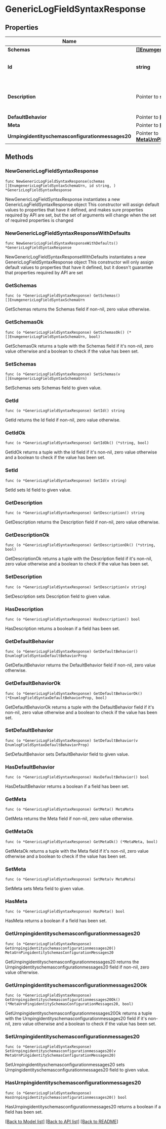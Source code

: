# GenericLogFieldSyntaxResponse

## Properties

Name | Type | Description | Notes
------------ | ------------- | ------------- | -------------
**Schemas** | [**[]EnumgenericLogFieldSyntaxSchemaUrn**](EnumgenericLogFieldSyntaxSchemaUrn.md) |  | 
**Id** | **string** | Name of the Log Field Syntax | 
**Description** | Pointer to **string** | A description for this Log Field Syntax | [optional] 
**DefaultBehavior** | Pointer to [**EnumlogFieldSyntaxDefaultBehaviorProp**](EnumlogFieldSyntaxDefaultBehaviorProp.md) |  | [optional] 
**Meta** | Pointer to [**MetaMeta**](MetaMeta.md) |  | [optional] 
**Urnpingidentityschemasconfigurationmessages20** | Pointer to [**MetaUrnPingidentitySchemasConfigurationMessages20**](MetaUrnPingidentitySchemasConfigurationMessages20.md) |  | [optional] 

## Methods

### NewGenericLogFieldSyntaxResponse

`func NewGenericLogFieldSyntaxResponse(schemas []EnumgenericLogFieldSyntaxSchemaUrn, id string, ) *GenericLogFieldSyntaxResponse`

NewGenericLogFieldSyntaxResponse instantiates a new GenericLogFieldSyntaxResponse object
This constructor will assign default values to properties that have it defined,
and makes sure properties required by API are set, but the set of arguments
will change when the set of required properties is changed

### NewGenericLogFieldSyntaxResponseWithDefaults

`func NewGenericLogFieldSyntaxResponseWithDefaults() *GenericLogFieldSyntaxResponse`

NewGenericLogFieldSyntaxResponseWithDefaults instantiates a new GenericLogFieldSyntaxResponse object
This constructor will only assign default values to properties that have it defined,
but it doesn't guarantee that properties required by API are set

### GetSchemas

`func (o *GenericLogFieldSyntaxResponse) GetSchemas() []EnumgenericLogFieldSyntaxSchemaUrn`

GetSchemas returns the Schemas field if non-nil, zero value otherwise.

### GetSchemasOk

`func (o *GenericLogFieldSyntaxResponse) GetSchemasOk() (*[]EnumgenericLogFieldSyntaxSchemaUrn, bool)`

GetSchemasOk returns a tuple with the Schemas field if it's non-nil, zero value otherwise
and a boolean to check if the value has been set.

### SetSchemas

`func (o *GenericLogFieldSyntaxResponse) SetSchemas(v []EnumgenericLogFieldSyntaxSchemaUrn)`

SetSchemas sets Schemas field to given value.


### GetId

`func (o *GenericLogFieldSyntaxResponse) GetId() string`

GetId returns the Id field if non-nil, zero value otherwise.

### GetIdOk

`func (o *GenericLogFieldSyntaxResponse) GetIdOk() (*string, bool)`

GetIdOk returns a tuple with the Id field if it's non-nil, zero value otherwise
and a boolean to check if the value has been set.

### SetId

`func (o *GenericLogFieldSyntaxResponse) SetId(v string)`

SetId sets Id field to given value.


### GetDescription

`func (o *GenericLogFieldSyntaxResponse) GetDescription() string`

GetDescription returns the Description field if non-nil, zero value otherwise.

### GetDescriptionOk

`func (o *GenericLogFieldSyntaxResponse) GetDescriptionOk() (*string, bool)`

GetDescriptionOk returns a tuple with the Description field if it's non-nil, zero value otherwise
and a boolean to check if the value has been set.

### SetDescription

`func (o *GenericLogFieldSyntaxResponse) SetDescription(v string)`

SetDescription sets Description field to given value.

### HasDescription

`func (o *GenericLogFieldSyntaxResponse) HasDescription() bool`

HasDescription returns a boolean if a field has been set.

### GetDefaultBehavior

`func (o *GenericLogFieldSyntaxResponse) GetDefaultBehavior() EnumlogFieldSyntaxDefaultBehaviorProp`

GetDefaultBehavior returns the DefaultBehavior field if non-nil, zero value otherwise.

### GetDefaultBehaviorOk

`func (o *GenericLogFieldSyntaxResponse) GetDefaultBehaviorOk() (*EnumlogFieldSyntaxDefaultBehaviorProp, bool)`

GetDefaultBehaviorOk returns a tuple with the DefaultBehavior field if it's non-nil, zero value otherwise
and a boolean to check if the value has been set.

### SetDefaultBehavior

`func (o *GenericLogFieldSyntaxResponse) SetDefaultBehavior(v EnumlogFieldSyntaxDefaultBehaviorProp)`

SetDefaultBehavior sets DefaultBehavior field to given value.

### HasDefaultBehavior

`func (o *GenericLogFieldSyntaxResponse) HasDefaultBehavior() bool`

HasDefaultBehavior returns a boolean if a field has been set.

### GetMeta

`func (o *GenericLogFieldSyntaxResponse) GetMeta() MetaMeta`

GetMeta returns the Meta field if non-nil, zero value otherwise.

### GetMetaOk

`func (o *GenericLogFieldSyntaxResponse) GetMetaOk() (*MetaMeta, bool)`

GetMetaOk returns a tuple with the Meta field if it's non-nil, zero value otherwise
and a boolean to check if the value has been set.

### SetMeta

`func (o *GenericLogFieldSyntaxResponse) SetMeta(v MetaMeta)`

SetMeta sets Meta field to given value.

### HasMeta

`func (o *GenericLogFieldSyntaxResponse) HasMeta() bool`

HasMeta returns a boolean if a field has been set.

### GetUrnpingidentityschemasconfigurationmessages20

`func (o *GenericLogFieldSyntaxResponse) GetUrnpingidentityschemasconfigurationmessages20() MetaUrnPingidentitySchemasConfigurationMessages20`

GetUrnpingidentityschemasconfigurationmessages20 returns the Urnpingidentityschemasconfigurationmessages20 field if non-nil, zero value otherwise.

### GetUrnpingidentityschemasconfigurationmessages20Ok

`func (o *GenericLogFieldSyntaxResponse) GetUrnpingidentityschemasconfigurationmessages20Ok() (*MetaUrnPingidentitySchemasConfigurationMessages20, bool)`

GetUrnpingidentityschemasconfigurationmessages20Ok returns a tuple with the Urnpingidentityschemasconfigurationmessages20 field if it's non-nil, zero value otherwise
and a boolean to check if the value has been set.

### SetUrnpingidentityschemasconfigurationmessages20

`func (o *GenericLogFieldSyntaxResponse) SetUrnpingidentityschemasconfigurationmessages20(v MetaUrnPingidentitySchemasConfigurationMessages20)`

SetUrnpingidentityschemasconfigurationmessages20 sets Urnpingidentityschemasconfigurationmessages20 field to given value.

### HasUrnpingidentityschemasconfigurationmessages20

`func (o *GenericLogFieldSyntaxResponse) HasUrnpingidentityschemasconfigurationmessages20() bool`

HasUrnpingidentityschemasconfigurationmessages20 returns a boolean if a field has been set.


[[Back to Model list]](../README.md#documentation-for-models) [[Back to API list]](../README.md#documentation-for-api-endpoints) [[Back to README]](../README.md)



